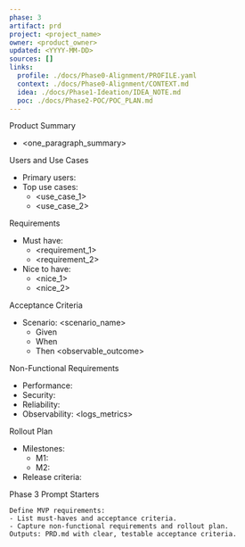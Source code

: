 ```yaml
---
phase: 3
artifact: prd
project: <project_name>
owner: <product_owner>
updated: <YYYY-MM-DD>
sources: []
links:
  profile: ./docs/Phase0-Alignment/PROFILE.yaml
  context: ./docs/Phase0-Alignment/CONTEXT.md
  idea: ./docs/Phase1-Ideation/IDEA_NOTE.md
  poc: ./docs/Phase2-POC/POC_PLAN.md
---
```


Product Summary
- <one_paragraph_summary>

Users and Use Cases
- Primary users: <roles>
- Top use cases:
  - <use_case_1>
  - <use_case_2>

Requirements
- Must have:
  - <requirement_1>
  - <requirement_2>
- Nice to have:
  - <nice_1>
  - <nice_2>

Acceptance Criteria
- Scenario: <scenario_name>
  - Given <context>
  - When <action>
  - Then <observable_outcome>

Non-Functional Requirements
- Performance: <targets>
- Security: <considerations>
- Reliability: <targets>
- Observability: <logs_metrics>

Rollout Plan
- Milestones:
  - M1: <goal>
  - M2: <goal>
- Release criteria: <criteria>

Phase 3 Prompt Starters
```text
Define MVP requirements:
- List must-haves and acceptance criteria.
- Capture non-functional requirements and rollout plan.
Outputs: PRD.md with clear, testable acceptance criteria.
```


